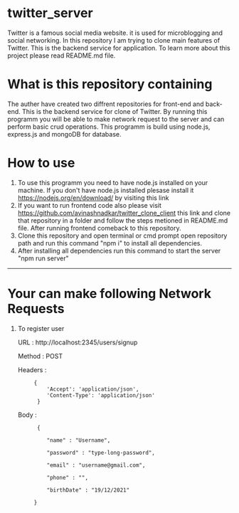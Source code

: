 # twitter_server
Twitter is a famous social media website. it is used for microblogging and social networking. In this repository I am trying to clone main features of Twitter. This is the backend service for application. To learn more about this project please read README.md file.

# What is this repository containing 
The auther have created two diffrent repositories for front-end and back-end. This is the backend service for clone of Twitter. By running this programm you will be able to make network request to the server and can perform basic crud operations. This programm is build using node.js, express.js and mongoDB for database. 

# How to use 
1) To use this programm you need to have node.js installed on your machine. If you don't have node.js installed plesase install it https://nodejs.org/en/download/ by visiting this link
2) If you want to run frontend code also please visit https://github.com/avinashnadkar/twitter_clone_client this link and clone that repository in a folder and follow the steps metioned in README.md file. After running frontend comeback to this repository.
3) Clone this repository and open terminal or cmd prompt open repository path and run this command "npm i" to install all dependencies.
4) After installing all dependencies run this command to start the server "npm run server"

-----

# Your can make following Network Requests
  1) To register user
  
      URL : http://localhost:2345/users/signup 
      
      Method : POST
      
      Headers : 
              
              {
                  'Accept': 'application/json',
                  'Content-Type': 'application/json'   
               }
               
      Body :   
               
               {
      
                  "name" : "Username",
                  
                  "password" : "type-long-password",
                  
                  "email" : "username@gmail.com",
                  
                  "phone" : "",
                  
                  "birthDate" : "19/12/2021"
                  
              }


